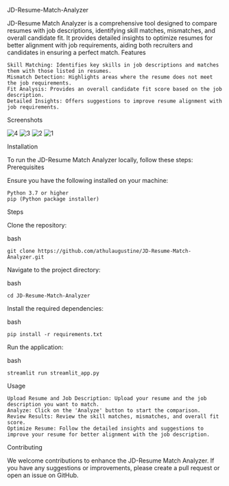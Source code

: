 JD-Resume-Match-Analyzer

JD-Resume Match Analyzer is a comprehensive tool designed to compare resumes with job descriptions, identifying skill matches, mismatches, and overall candidate fit. It provides detailed insights to optimize resumes for better alignment with job requirements, aiding both recruiters and candidates in ensuring a perfect match.
Features

    Skill Matching: Identifies key skills in job descriptions and matches them with those listed in resumes.
    Mismatch Detection: Highlights areas where the resume does not meet the job requirements.
    Fit Analysis: Provides an overall candidate fit score based on the job description.
    Detailed Insights: Offers suggestions to improve resume alignment with job requirements.

Screenshots

![4](https://github.com/athulaugustine/JD-Resume-Match-Analyzer/assets/34716154/1cd143e8-5bc5-460a-9d05-722defe01cbe)
![3](https://github.com/athulaugustine/JD-Resume-Match-Analyzer/assets/34716154/dd71e53d-abee-4f5f-a2a0-564fc954a718)
![2](https://github.com/athulaugustine/JD-Resume-Match-Analyzer/assets/34716154/aa4f85ba-1521-401b-9358-7ff51a2f3fbd)
![1](https://github.com/athulaugustine/JD-Resume-Match-Analyzer/assets/34716154/e1ef72e8-37d3-411f-9b8a-3da102c5c513)


Installation

To run the JD-Resume Match Analyzer locally, follow these steps:
Prerequisites

Ensure you have the following installed on your machine:

    Python 3.7 or higher
    pip (Python package installer)

Steps

Clone the repository:

bash

    git clone https://github.com/athulaugustine/JD-Resume-Match-Analyzer.git

Navigate to the project directory:

bash

    cd JD-Resume-Match-Analyzer

Install the required dependencies:

bash

    pip install -r requirements.txt

Run the application:

bash

    streamlit run streamlit_app.py

Usage

    Upload Resume and Job Description: Upload your resume and the job description you want to match.
    Analyze: Click on the 'Analyze' button to start the comparison.
    Review Results: Review the skill matches, mismatches, and overall fit score.
    Optimize Resume: Follow the detailed insights and suggestions to improve your resume for better alignment with the job description.

Contributing

We welcome contributions to enhance the JD-Resume Match Analyzer. If you have any suggestions or improvements, please create a pull request or open an issue on GitHub.
